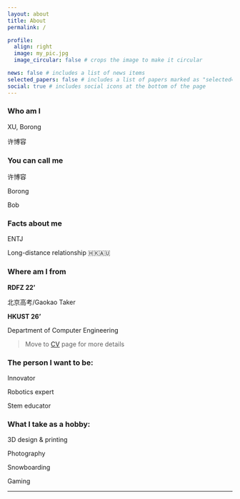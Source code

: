 ```yaml
---
layout: about
title: About
permalink: /

profile:
  align: right
  image: my_pic.jpg
  image_circular: false # crops the image to make it circular

news: false # includes a list of news items
selected_papers: false # includes a list of papers marked as "selected={true}"
social: true # includes social icons at the bottom of the page
---
```


### **Who am I**

XU, Borong

许博容

### **You can call me**

许博容

Borong

Bob

### **Facts about me**

ENTJ

Long-distance relationship 🇭🇰🇦🇺

### **Where am I from**

**RDFZ 22’**

北京高考/Gaokao Taker

**HKUST 26’**

Department of Computer Engineering

> Move to [CV](https://boring180.github.io/cv/) page for more details

### **The person I want to be:**

Innovator

Robotics expert

Stem educator

### **What I take as a hobby:**

3D design & printing

Photography

Snowboarding

Gaming

---
<noscript>
<script type="text/javascript" id="clustrmaps" async src="//clustrmaps.com/map_v2.js?d=liXiRh1tmkqJ_50UBF8odTmAU8ZqlBWVweZ4WPyQN8s"></script>
</noscript>
